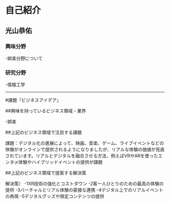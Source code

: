 # 自己紹介

## 光山恭佑

### 興味分野

-娯楽分野について

### 研究分野

-情報工学

* * *

#課題『ビジネスアイデア』

##興味を持っているビジネス領域・業界

-娯楽

##上記のビジネス領域で注目する課題

課題：デジタル化の進展によって、映画、音楽、ゲーム、ライブイベントなどの体験がオンラインで提供されるようになりましたが、リアルな体験の価値が見直されています。リアルとデジタルを融合させる方法、例えばVRやARを使ったエンタメ体験やハイブリッドイベントの提供が課題

##上記のビジネス領域で提案する解決策

解決策）
-1XR技術の強化とコストダウン
-2客一人ひとりのための最高の体験の提供
-3バーチャルとリアル体験の密接な連携
-4デジタル上でのリアルイベントの再現
-5デジタルグッズや限定コンテンツの提供

